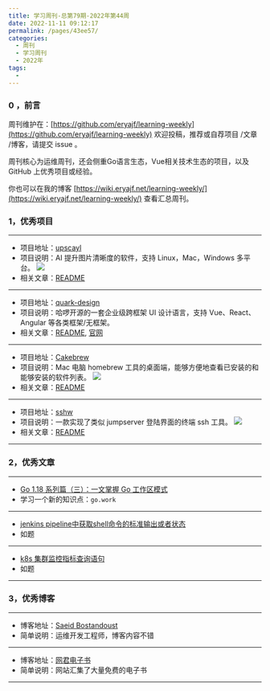 ```yaml
---
title: 学习周刊-总第79期-2022年第44周
date: 2022-11-11 09:12:17
permalink: /pages/43ee57/
categories:
  - 周刊
  - 学习周刊
  - 2022年
tags:
  -
---
```



### 0 ，前言

周刊维护在：[https://github.com/eryajf/learning-weekly](https://github.com/eryajf/learning-weekly)  欢迎投稿，推荐或自荐项目 /文章 /博客，请提交 issue 。

周刊核心为运维周刊，还会侧重Go语言生态，Vue相关技术生态的项目，以及 GitHub 上优秀项目或经验。

你也可以在我的博客 [https://wiki.eryajf.net/learning-weekly/](https://wiki.eryajf.net/learning-weekly/) 查看汇总周刊。


### 1，优秀项目

---

- 项目地址：[upscayl](https://github.com/upscayl/upscayl)
- 项目说明：AI 提升图片清晰度的软件，支持 Linux，Mac，Windows 多平台。
  ![](http://t.eryajf.net/imgs/2022/10/4cb110bf49af844a.png)
- 相关文章：[README](https://github.com/upscayl/upscayl#readme)

---

- 项目地址：[quark-design](https://github.com/hellof2e/quark-design)
- 项目说明：哈啰开源的一套企业级跨框架 UI 设计语言，支持 Vue、React、Angular 等各类框架/无框架。
- 相关文章：[README](https://github.com/hellof2e/quark-design/blob/main/README.zh-CN.md), [官网](https://quark-design.hellobike.com/#/)

---

- 项目地址：[Cakebrew](https://github.com/brunophilipe/Cakebrew)
- 项目说明：Mac 电脑 homebrew 工具的桌面端，能够方便地查看已安装的和能够安装的软件列表。
  ![](http://t.eryajf.net/imgs/2022/11/e5e77a341b5acecc.png)
- 相关文章：[README](https://github.com/brunophilipe/Cakebrew#readme)

---

- 项目地址：[sshw](https://github.com/yinheli/sshw)
- 项目说明：一款实现了类似 jumpserver 登陆界面的终端 ssh 工具。
  ![](http://t.eryajf.net/imgs/2022/11/f5875b0cf87146ab.gif)
- 相关文章：[README](https://github.com/yinheli/sshw#readme)

---

### 2，优秀文章

---

- [Go 1.18 系列篇（三）：一文掌握 Go 工作区模式](https://www.cnblogs.com/wongbingming/p/16079232.html)
- 学习一个新的知识点：`go.work`

---

- [jenkins pipeline中获取shell命令的标准输出或者状态](https://www.cnblogs.com/chenyishi/p/10943352.html)
- 如题

---

- [k8s 集群监控指标查询语句](https://docs.rancher.cn/docs/rancher2.5/monitoring-alerting/expression/_index/#pod-cpu-%E5%88%A9%E7%94%A8%E7%8E%87)
- 如题

---

### 3，优秀博客

---

- 博客地址：[Saeid Bostandoust](https://ssbostan.medium.com/)
- 简单说明：运维开发工程师，博客内容不错

---

- 博客地址：[网君电子书](http://book.webjun.com/)
- 简单说明：网站汇集了大量免费的电子书

---
